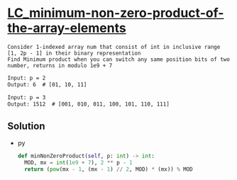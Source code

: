 # [LC_minimum-non-zero-product-of-the-array-elements](https://leetcode.com/problems/minimum-non-zero-product-of-the-array-elements)

```en
Consider 1-indexed array num that consist of int in inclusive range [1, 2p - 1] in their binary representation
Find Minimum product when you can switch any same position bits of two number, returns in modulo 1e9 + 7
```

```txt
Input: p = 2
Output: 6  # [01, 10, 11]

Input: p = 3
Output: 1512  # [001, 010, 011, 100, 101, 110, 111]
```

## Solution

* py

  ```py
  def minNonZeroProduct(self, p: int) -> int:
    MOD, mx = int(1e9 + 7), 2 ** p - 1
    return (pow(mx - 1, (mx - 1) // 2, MOD) * (mx)) % MOD
  ```
